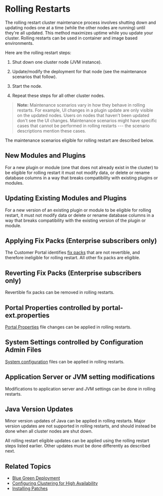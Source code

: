 # Rolling Restarts

The rolling restart cluster maintenance process involves shutting down and updating nodes one at a time (while the other nodes are running) until they're all updated. This method maximizes uptime while you update your cluster. Rolling restarts can be used in container and image based environments.

Here are the rolling restart steps:

1. Shut down one cluster node (JVM instance).

2. Update/modify the deployment for that node (see the maintenance scenarios that follow).

3. Start the node.

4. Repeat these steps for all other cluster nodes.

> **Note:** Maintenance scenarios vary in how they behave in rolling restarts. For example, UI changes in a plugin update are only visible on the updated nodes. Users on nodes that haven't been updated don't see the UI changes. Maintenance scenarios might have specific cases that cannot be performed in rolling restarts --- the scenario descriptions mention these cases.

The maintenance scenarios eligible for rolling restart are described below.

## New Modules and Plugins

For a new plugin or module (one that does not already exist in the cluster) to be eligible for rolling restart it must not modify data, or delete or rename database columns in a way that breaks compatibility with existing plugins or modules.

## Updating Existing Modules and Plugins

For a new version of an existing plugin or module to be eligible for rolling restart, it must not modify data or delete or rename database columns in a way that breaks compatibility with the existing version of the plugin or module.

## Applying Fix Packs (Enterprise subscribers only)

The Customer Portal identifies [fix packs](../10-maintaining-a-liferay-dxp-installation/01-installing-patches.md) that are not revertible, and therefore ineligible for rolling restart. All other fix packs are eligible.

## Reverting Fix Packs (Enterprise subscribers only)

Revertible fix packs can be removed in rolling restarts.

## Portal Properties controlled by portal-ext.properties

[Portal Properties](../14-reference/03-portal-properties.md) file changes can be applied in rolling restarts.

## System Settings controlled by Configuration Admin Files

[System configuration](../14-reference/04-system-properties.md) files can be applied in rolling restarts.

## Application Server or JVM setting modifications

Modifications to application server and JVM settings can be done in rolling restarts.

## Java Version Updates

Minor version updates of Java can be applied in rolling restarts. Major version updates are not supported in rolling restarts, and should instead be done when all cluster nodes are shut down.

All rolling restart eligible updates can be applied using the rolling restart steps listed earlier. Other updates must be done differently as described next.

## Related Topics

* [Blue Green Deployment](./03-blue-green-deployments.md)
* [Configuring Clustering for High Availability](../04-performance-and-scalability/01-configuring-clustering-for-high-availability.md)
* [Installing Patches](../10-maintaining-a-liferay-dxp-installation/01-installing-patches.md)
